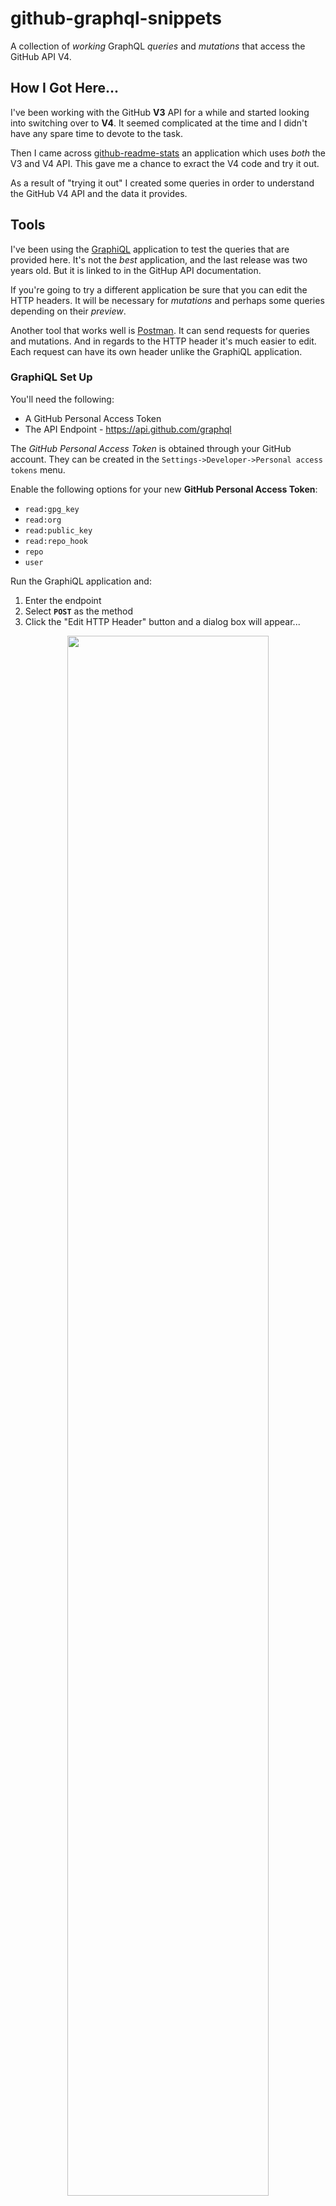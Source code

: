 # github-graphql-snippets

A collection of *working* GraphQL *queries* and *mutations* that access the GitHub API V4.

## How I Got Here...

I've been working with the GitHub **V3** API for a while and started looking into switching over to **V4**. It seemed complicated at the time and I didn't have any spare time to devote to the task.

Then I came across [github-readme-stats](<https://github.com/anuraghazra/github-readme-stats>) an application which uses *both* the V3 and V4 API. This gave me a chance to exract the V4 code and try it out.

As a result of "trying it out" I created some queries in order to understand the GitHub V4 API and the data it provides.

## Tools

I've been using the [GraphiQL](<https://github.com/skevy/graphiql-app>) application to test the queries that are provided here. It's not the *best* application, and the last release was two years old. But it is linked to in the GitHup API documentation. 

If you're going to try a different application be sure that you can edit the HTTP headers. It will be necessary for *mutations* and perhaps some queries depending on their *preview*.

Another tool that works well is [Postman](https://www.postman.com/). It can send requests for queries and mutations. And in regards to the HTTP header it's much easier to edit. Each request can have its own header unlike the GraphiQL application.

### GraphiQL Set Up

You'll need the following:

* A GitHub Personal Access Token
* The API Endpoint - https://api.github.com/graphql

The *GitHub Personal Access Token* is obtained through your GitHub account. They can be created in the `Settings->Developer->Personal access tokens` menu.

Enable the following options for your new **GitHub Personal Access Token**:

* `read:gpg_key`
* `read:org`
* `read:public_key`
* `read:repo_hook`
* `repo`
* `user`

Run the GraphiQL application and:

1) Enter the endpoint
2) Select **`POST`** as the method
3) Click the "Edit HTTP Header" button and a dialog box will appear...

<p align="center">
  <img src="./mdimg/ss_1.png" alt="" txt="" width="80%">
</p>

1) Click the "+ Add header" button
2) Under "Header name" enter **`Authorization`**
3) Under "Header value" enter your personal access token, precede it with the word **`Bearer`**. It will look like this: `Bearer xxxxxxxxxxxxxxxxxxxxxxxxxxxxxx` Where `xxx...` is your personal access token.
4) Click anywhere outside of the dialog and it will close.

<p align="center">
  <img src="./mdimg/ss_2.png" alt="" txt="" width="80%">
</p>

Your ready for your first query!

### Application Quirks

* Queries **cannot** be saved from within the application.
* The *output* pane is cleared when switching between tabs.
* The *Documentation Explorer* pane is cleared when switching between tabs.
* Tab *query* panes will be retained when exiting the application. But it appears that this is only done if the query tab has been renamed.

### Postman Notes

To use Postman to send GraphQL you will need the query or mutation formatted so that it will POST correctly. To get the correct formatting start by creating your GraphQL in the GraphiQL application. Then go to the application's "File" menu and click on "Export Query(to clipboard)". 

Paste the clipboard into a Postman *tab* under "Body":

<p align="center">
  <img src="./mdimg/pm_body.png" alt="" txt="" width="80%">
</p>

Then set up the HTTP header:

<p align="center">
  <img src="./mdimg/pm_header.png" alt="" txt="" width="80%">
</p>

Then click "Send" and you should get a response. If the response is an error then either the "Body" is incorrect or the header is wrong. Make sure you placed your GitHub *personal access token* as "Authorization" in the header.

## Queries

If you don't know already GraphQL is a lot different from SQL. Is it better? That depends on a number of things:

* The *structure* of a query is better than SQL. It's a little easier to understand complex queries over SQL.
* Did the implementer document the schema and fields well enough? In the case of the GitHub API it is.

### Example Query

Here's a simple query to start off with:

File: **`/queries/user-lifetime-data.graphql`**

```
# Get Contribution Years and Lifetime Data
# 
# The values returned by this query represent the totals for 
# the lifetime of the user. 
{
  user(login: "jxmot") {
    name
    # Let's retreive a collection of the user's repositories
    contributionsCollection {
      # will be 'true' if they've had any contributions
      hasAnyContributions
      # The years (2020, 2019, etc) that the use has been contributing
      contributionYears
    }
    # the total number of repositories owned by the user, no forks are counted
    repositories(first: 100, isFork: false, ownerAffiliations: OWNER) {
      totalCount
    }
    # the total number of repositories NOT owned by the user that they contributed to
    repositoriesContributedTo(first: 100) {
      totalCount
    }
    # the total number of pull requests created by the user
    pullRequests(first: 1) {
      totalCount
    }
    # the total number of issues created by the user
    issues(first: 1) {
      totalCount
    }
    # the total number of followers that the user has
    followers {
      totalCount
    }
  }
}

```

And here is the result of the query:

*Please note that this query uses my personal access token. If you run the same query it will return different values.*

```
{
  "data": {
    "user": {
      "name": "J.Motyl",
      "contributionsCollection": {
        "hasAnyContributions": true,
        "contributionYears": [
          2020,
          2019,
          2018,
          2017,
          2016
        ]
      },
      "repositories": {
        "totalCount": 71
      },
      "repositoriesContributedTo": {
        "totalCount": 4
      },
      "pullRequests": {
        "totalCount": 112
      },
      "issues": {
        "totalCount": 166
      },
      "followers": {
        "totalCount": 13
      }
    }
  }
}
```

### Example Query Files

* **`/queries/user-lifetime-data.graphql`** : shown above
* **`/queries/user-lifetime-data-all.graphql`** : based on the previous query, but this one also retrieves the total number of forks, stars, and watchers for each repo
* **`/queries/user-contribs-by_year.graphql`** : retrieves data for the time span specified, a maximum of one year
* **`/queries/user-repos-lang_stats.graphql`** : retrieves the user's repos and lists the languages that each contains
* **`/queries/user-repos-name_id_priv.graphql`** : retrieves the user's repos, and obtains the name, id, and privacy for each one found
* **`/queries/user-repo-issues-open-labeling_timeline.graphql`** : retrieves a user's specific repo, its issues and lists the label operations(*in a timeline*) for each issue.
* **`/queries/user-repo-labels-all-usage.graphql`** : retrieves the labels from a repository and gets a count of pull requests and issues for each label.
* **`/queries/user_verified-lifetime-data.graphql`** : retrieves the validated user's info.

### Queries and Pagination

It took me a bit to understand how *pagination* works under the GitHub's implementation of GraphQL. Honestly it isn't that difficult. But the available documentation does not seem to provide any *workable* examples or a very clear explanation.

The GitHub GraphQL uses the *Complete Connection Model* method of pagination. Which is partially descrbed [here](https://graphql.github.io/learn/pagination/#complete-connection-model). 

Pagination Examples:

* **`/queries/user-verified-pagination-starred_repos.graphql`** : retrieves the validated user's list of starred repos where pagination can applied.

#### Pagination in Detail

Using the **`/queries/user-verified-pagination-starred_repos.graphql`** I will attempt to explain how pagination works under the GitHub GraphQL API.

First, open a GraphQL *explorer*. This example should also work with GitHub's [GraphQL Explorer](https://docs.github.com/en/free-pro-team@latest/graphql/overview/explorer). Open the Explorer and *paste* the following into it:

The query:

```
query($fst:Int, $lst:Int, $aft:String, $bef:String) {
  viewer {
    login
    name
    starredRepositories(orderBy: {direction: DESC, field: STARRED_AT},
                        first: $fst,
                        last: $lst,
                        after: $aft,
                        before: $bef) {
      totalCount
      pageInfo {
        hasNextPage
        endCursor
        hasPreviousPage
        startCursor
      }
      edges {
        starredAt
        node {
          name
          stargazerCount
          primaryLanguage {
            name
            color
          }
        }
      }
    }
  }
}
```

Variables needed by the query:

```
{
  "fst": 3,
  "lst": null,
  "aft": null,
  "bef": null
}
```

To see how pagination works use these steps:

  1) Run the query with the data as shown below
  2) After the successful query, copy the string from the 
     result at `pageInfo.endCursor` into the `aft` data item
  3) Run the query again
  4) The next "page" will be returned

  Steps 2 - 4 can be repeated until `pageInfo.hasNextPage` 
  becomes `false`.

  5) To go to the previous page copy the string from the result
     at `pageInfo.startCursor` into the `bef` data item
  6) Set `aft` to `null`
  7) Set `fst` to `null`
  8) Set `lst` to 3
  9) Run the query again
 10) The previous "page" will be returned

  Steps 6 - 9 can be repeated until `pageInfo.hasPreviousPage` 
  becomes `false`.

**NOTE**: You will need to have some starred repositories under your account. The minimum recommended for this demonstration is 12. If you have a lot of starred repos change the value used in `"fst"` and `"lst"` to a larger value. For example, if you had 100 starred repos you could change that value from `3` to `25`. That would give you 4 pages of 25 items.

For a *visual* representation of pagination view this [file](http://webexperiment.info/ghqlpagination/pagination.html). There is also an accompanying Excel spreadsheet in the `docs` folder in this repository.

## Mutations

*Mutations* are the means to create or update things via the V4 API. 

### Example Mutation

Here's a simple mutation to start off with:

File: **`/queries/create-repo-issue.graphql`**

```
# Create an issue in a specified repo.
#
# Use user-repos-name_id_priv.graphql to retreive a list of 
# repositories and their id's.
# 
mutation($data:CreateIssueInput!) {
  createIssue(input:$data) {
    issue {
      createdAt
      id
      title
      number
    }
  }
}
```

The data used by the mutation:

```
{
  "data": {
    "repositoryId": "Your chosen repo's ID",
    "title": "TEST 1 graphql",
    "body": "this is a test 1 of graphql issue creation.",
    "clientMutationId": null
  }
}
```

### Example Mutation Files

* **`/mutations/create-repo-issue.graphql`** : create an issue in a specified repository. A *repository ID* is required, IDs can be obtained with **`/queries/user-repos-name_id_priv.graphql`**
* **`/mutations/create-repo-label.graphql`** : create a label in a specified repository. A *repository ID* is required, IDs can be obtained with **`/queries/user-repos-name_id_priv.graphql`**

#### Mutation Notes

You **must** set the `Accept` field in the HTTP header before sending any of the *label modification* mutations. Add `Accept: ` to the HTTP header, For example:

`Accept: application/vnd.github.bane-preview+json`

For more information go to [labels preview](https://docs.github.com/en/free-pro-team@latest/graphql/overview/schema-previews#labels-preview).

With the HTTP header set that way **all other calls** to the GitHub V4 GrapQL enpoint *should still work*.

## Additional File Contents

Each of the query and mutation files described above also contain the GraphQL code and required data for use in  a POST body. After removing the **`#`** comments the result can be used in [Postman](https://www.postman.com/) to send GraphQL commands.

## GitHub V4 API Quirks

* *Lifetime* data **does not** include any means for obtaining the **lifetime total of commits**. This is frustrating because in order to obtain that value multiple calls to something like **`/queries/user-contribs-by_year.graphql`** must be made.
* The method to retrieve *counts* is inconsistent in some cases. For example, in `User.repositories.RepositoryConnection.nodes.Repository` you can directly get counts with `forkCount` and `stargazerCount`. But there is no access for a watcher count. Instead it's necessary to access `User.repositories.RepositoryConnection.nodes.Repository.watchers.totalCount`.
* The value found in `User.ContributionsCollection.restrictedContributionsCount` will be 0 if you are querying your own account, and non-zero when querying a user that is sharing the private contributions.
* The API gives you ability to use many different *mutations*. But it won't allow the creation of labels. Issues, pull requests, and even new repositories are OK.
  * A `createLabel` is documented at `https://docs.github.com/en/free-pro-team@latest/graphql/reference/mutations#createlabel`. But it does not show up in the contextual help in the GraphQL explorers.
  * In order to successfully create a label you must edit the HTTP header and add `Accept:application/vnd.github.bane-preview+json`.

## GraphQL Explorers, Which one to Use?

There are a number of *GraphQL Explorers*. But I've been using the [GraphiQL](<https://github.com/skevy/graphiql-app>) application. One alternative is the [GitHub GraphQL Explorer](https://developer.github.com/v4/explorer/), which makes sense for this project. But it has a major shortcoming: You can't edit the HTTP header.

This is important because in order to perform some operations (*like mutations on labels*) you must change the `Accept` portion of the HTTP header.

I will update this section as I find alternatives to the quirky GrahpiQL application.

